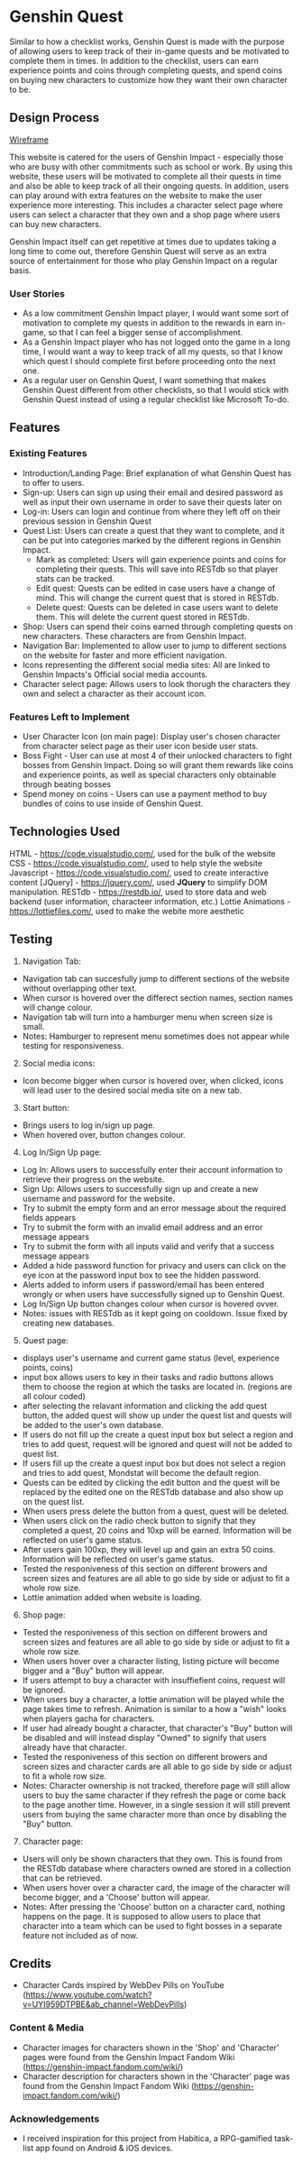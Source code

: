 # Genshin Quest

Similar to how a checklist works, Genshin Quest is made with the purpose of allowing users to keep track of their in-game quests and be motivated to complete them in times. In addition to the checklist, users can earn experience points and coins through completing quests, and spend coins on buying new characters to customize how they want their own character to be.
 
## Design Process

[Wireframe](/id-assignment-2/wireframe/assg%202%20laptop%20view%20(2).xd)

This website is catered for the users of Genshin Impact - especially those who are busy with other commitments such as school or work. By using this website, these users will be motivated to complete all their quests in time and also be able to keep track of all their ongoing quests. In addition, users can play around with extra features on the website to make the user experience more interesting. This includes a character select page where users can select a character that they own and a shop page where users can buy new characters.

Genshin Impact itself can get repetitive at times due to updates taking a long time to come out, therefore Genshin Quest will serve as an extra source of entertainment for those who play Genshin Impact on a regular basis.

### User Stories

- As a low commitment Genshin Impact player, I would want some sort of motivation to complete my quests in addition to the rewards in earn in-game, so that I can feel a bigger sense of accomplishment.
- As a Genshin Impact player who has not logged onto the game in a long time, I would want a way to keep track of all my quests, so that I know which quest I should complete first before proceeding onto the next one.
- As a regular user on Genshin Quest, I want something that makes Genshin Quest different from other checklists, so that I would stick with Genshin Quest instead of using a regular checklist like Microsoft To-do.

## Features
 
### Existing Features
- Introduction/Landing Page: Brief explanation of what Genshin Quest has to offer to users.
- Sign-up: Users can sign up using their email and desired password as well as input their own username in order to save their quests later on
- Log-in: Users can login and continue from where they left off on their previous session in Genshin Quest
- Quest List: Users can create a quest that they want to complete, and it can be put into categories marked by the different regions in Genshin Impact.
    - Mark as completed: Users will gain experience points and coins for completing their quests. This will save into RESTdb so that player stats can be tracked.
    - Edit quest: Quests can be edited in case users have a change of mind. This will change the current quest that is stored in RESTdb.
    - Delete quest: Quests can be deleted in case users want to delete them. This will delete the current quest stored in RESTdb.
- Shop: Users can spend their coins earned through completing quests on new characters. These characters are from Genshin Impact.
- Navigation Bar: Implemented to allow user to jump to different sections on the website for faster and more efficient navigation. 
- Icons representing the different social media sites: All are linked to Genshin Impacts's Official social media accounts.
- Character select page: Allows users to look thorugh the characters they own and select a character as their account icon.

### Features Left to Implement
- User Character Icon (on main page): Display user's chosen character from character select page as their user icon beside user stats.
- Boss Fight - User can use at most 4 of their unlocked characters to fight bosses from Genshin Impact. Doing so will grant them rewards like coins and experience points, as well as special characters only obtainable through beating bosses
- Spend money on coins - Users can use a payment method to buy bundles of coins to use inside of Genshin Quest.

## Technologies Used

HTML - https://code.visualstudio.com/, used for the bulk of the website
CSS - https://code.visualstudio.com/, used to help style the website
Javascript - https://code.visualstudio.com/, used to create interactive content
[JQuery] - https://jquery.com/, used **JQuery** to simplify DOM manipulation.
RESTdb - https://restdb.io/, used to store data and web backend (user information, characteer information, etc.)
Lottie Animations - https://lottiefiles.com/, used to make the webite more aesthetic


## Testing

1. Navigation Tab:
- Navigation tab can succesfully jump to different sections of the website without overlapping other text.
- When cursor is hovered over the differect section names, section names will change colour.
- Navigation tab will turn into a hamburger menu when screen size is small. 
- Notes: Hamburger to represent menu sometimes does not appear while testing for responsiveness.

2. Social media icons:
- Icon become bigger when cursor is hovered over, when clicked, icons will lead user to the desired social media site on a new tab.

3. Start button: 
- Brings users to log in/sign up page.
- When hovered over, button changes colour.

4. Log In/Sign Up page:
- Log In: Allows users to successfully enter their account information to retrieve their progress on the website. 
- Sign Up: Allows users to successfully sign up and create a new username and password for the website.
- Try to submit the empty form and an error message about the required fields appears
- Try to submit the form with an invalid email address and an error message appears
- Try to submit the form with all inputs valid and verify that a success message appears
- Added a hide password function for privacy and users can click on the eye icon at the password input box to see the hidden password.
- Alerts added to inform users if password/email has been entered wrongly or when users have successfully signed up to Genshin Quest.
- Log In/Sign Up button changes colour when cursor is hovered ovver.
- Notes: issues with RESTdb as it kept going on cooldown. Issue fixed by creating new databases.

5. Quest page:
- displays user's username and current game status (level, experience points, coins)
- input box allows users to key in their tasks and radio buttons allows them to choose the region at which the tasks are located in. (regions are all colour coded)
- after selecting the relavant information and clicking the add quest button, the added quest will show up under the quest list and quests will be added to the user's own database.
- If users do not fill up the create a quest input box but select a region and tries to add quest, request will be ignored and quest will not be added to quest list.
- If users fill up the create a quest input box but does not select a region and tries to add quest, Mondstat will become the default region.
- Quests can be edited by clicking the edit button and the quest will be replaced by the edited one on the RESTdb database and also show up on the quest list.
- When users press delete the button from a quest, quest will be deleted.
- When users click on the radio check button to signify that they completed a quest, 20 coins and 10xp will be earned. Information will be reflected on user's game status.
- After users gain 100xp, they will level up and gain an extra 50 coins. Information will be reflected on user's game status.
- Tested the responiveness of this section on different browers and screen sizes and features are all able to go side by side or adjust to fit a whole row size.
- Lottie animation added when website is loading.

6. Shop page:
- Tested the responiveness of this section on different browers and screen sizes and features are all able to go side by side or adjust to fit a whole row size.
- When users hover over a character listing, listing picture will become bigger and a "Buy" button will appear.
- If users attempt to buy a character with insuffiefient coins, request will be ignored.
- When users buy a character, a lottie animation will be played while the page takes time to refresh. Animation  is similar to a how a "wish" looks when players gacha for characters.
- If user had already bought a character, that character's "Buy" button will be disabled and will instead display "Owned" to signify that users already have that character.
- Tested the responiveness of this section on different browers and screen sizes and character cards are all able to go side by side or adjust to fit a whole row size.
- Notes: Character ownership is not tracked, therefore page will still allow users to buy the same character if they refresh the page or come back to the page another time. However, in a single session it will still prevent users from buying the same character more than once by disabling the "Buy" button.

7. Character page:
- Users will only be shown characters that they own. This is found from the RESTdb database where characters owned are stored in a collection that can be retrieved.
- When users hover over a character card, the image of the character will become bigger, and a 'Choose' button will appear.
- Notes: After pressing the 'Choose' button on a character card, nothing happens on the page. It is supposed to allow users to place that character into a team which can be used to fight bosses in a separate feature not included as of now.


## Credits
- Character Cards inspired by WebDev Pills on YouTube (https://www.youtube.com/watch?v=UYI959DTPBE&ab_channel=WebDevPills)

### Content & Media
- Character images for characters shown in the 'Shop' and 'Character' pages were found from the Genshin Impact Fandom Wiki (https://genshin-impact.fandom.com/wiki/)
- Character description for characters shown in the 'Character' page was found from the Genshin Impact Fandom Wiki (https://genshin-impact.fandom.com/wiki/)

### Acknowledgements

- I received inspiration for this project from Habitica, a RPG-gamified task-list app found on Android & iOS devices.
